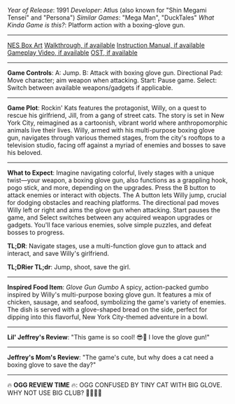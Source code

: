 *Year of Release*: 1991
*Developer*: Atlus (also known for "Shin Megami Tensei" and "Persona")
*Similar Games*: "Mega Man", "DuckTales"
*What Kinda Game is this?*: Platform action with a boxing-glove gun.

---
[NES Box Art](https://www.google.com/search?tbm=isch&q=NES+Box+Art+Rockin+Kats) 
[Walkthrough, if available](https://www.google.com/search?q=Walkthrough+NES+Rockin+Kats)
[Instruction Manual, if available](https://www.google.com/search?q=NES+Instruction+Manual+Rockin+Kats)
[Gameplay Video, if available](https://www.youtube.com/results?search_query=gameplay+NES+Rockin+Kats) 
[OST, if available](https://www.youtube.com/results?search_query=gameplay+NES+Rockin+Kats+OST)

- - -
**Game Controls**:
A: Jump. B: Attack with boxing glove gun. Directional Pad: Move character; aim weapon when attacking. Start: Pause game. Select: Switch between available weapons/gadgets if applicable.

- - -
**Game Plot**: 
Rockin' Kats features the protagonist, Willy, on a quest to rescue his girlfriend, Jill, from a gang of street cats. The story is set in New York City, reimagined as a cartoonish, vibrant world where anthropomorphic animals live their lives. Willy, armed with his multi-purpose boxing glove gun, navigates through various themed stages, from the city's rooftops to a television studio, facing off against a myriad of enemies and bosses to save his beloved.

- - -
**What to Expect**: 
Imagine navigating colorful, lively stages with a unique twist—your weapon, a boxing glove gun, also functions as a grappling hook, pogo stick, and more, depending on the upgrades. Press the B button to attack enemies or interact with objects. The A button lets Willy jump, crucial for dodging obstacles and reaching platforms. The directional pad moves Willy left or right and aims the glove gun when attacking. Start pauses the game, and Select switches between any acquired weapon upgrades or gadgets. You'll face various enemies, solve simple puzzles, and defeat bosses to progress.

**TL;DR**:
Navigate stages, use a multi-function glove gun to attack and interact, and save Willy's girlfriend.

**TL;DRier TL;dr**:
Jump, shoot, save the girl.

---
**Inspired Food Item**: *Glove Gun Gumbo*
A spicy, action-packed gumbo inspired by Willy's multi-purpose boxing glove gun. It features a mix of chicken, sausage, and seafood, symbolizing the game's variety of enemies. The dish is served with a glove-shaped bread on the side, perfect for dipping into this flavorful, New York City-themed adventure in a bowl.

---
**Lil' Jeffrey's Review**: "This game is so cool! 😎👊 I love the glove gun!"

---
**Jeffrey's Mom's Review**: "The game's cute, but why does a cat need a boxing glove to save the day?"

---
🔥 **OGG REVIEW TIME** 🔥: OGG CONFUSED BY TINY CAT WITH BIG GLOVE. WHY NOT USE BIG CLUB? 🤔🏹🐱‍👓